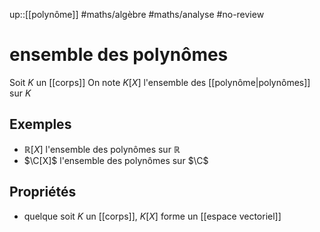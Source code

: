 up::[[polynôme]]
#maths/algèbre #maths/analyse #no-review 
# ensemble des polynômes
Soit $K$ un [[corps]]
On note $K[X]$ l'ensemble des [[polynôme|polynômes]] sur $K$

## Exemples
 - $\mathbb{R}[X]$ l'ensemble des polynômes sur $\mathbb{R}$
 - $\C[X]$ l'ensemble des polynômes sur $\C$

## Propriétés
 - quelque soit $K$ un [[corps]], $K[X]$ forme un [[espace vectoriel]]

